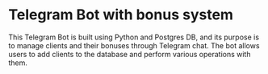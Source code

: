 # Telegram Bot with bonus system
This Telegram Bot is built using Python and Postgres DB, and its purpose is to manage clients and their bonuses through Telegram chat. 
The bot allows users to add clients to the database and perform various operations with them.
